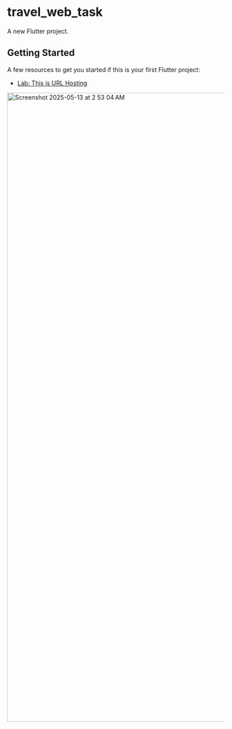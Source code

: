 # travel_web_task

A new Flutter project.

## Getting Started

A few resources to get you started if this is your first Flutter project:

- [Lab: This is URL Hosting ](https://travel-web-980e0.web.app/)

<img width="1455" alt="Screenshot 2025-05-13 at 2 53 04 AM" src="https://github.com/user-attachments/assets/2abf1748-0098-4715-8f2e-a06772576a8c" />
